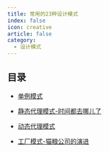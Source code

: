 ```yaml
---
title: 常用的23种设计模式
index: false
icon: creative
article: false
category:
  - 设计模式
---
```


## 目录

- [单例模式](单例模式.md)

- [静态代理模式-时间都去哪儿了](静态代理模式.md)

- [动态代理模式](动态代理模式.md)

- [工厂模式-猫粮公司的演进](工厂模式.md)
